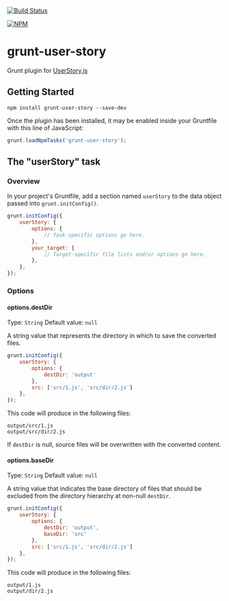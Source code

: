 [![Build Status](https://travis-ci.org/piumosso/grunt-user-story.png?branch=master)](https://travis-ci.org/piumosso/grunt-user-story)

[![NPM](https://nodei.co/npm/grunt-user-story.png)](https://nodei.co/npm/grunt-user-story/)

# grunt-user-story

Grunt plugin for [UserStory.js](https://github.com/piumosso/UserStory)

## Getting Started

```shell
npm install grunt-user-story --save-dev
```

Once the plugin has been installed, it may be enabled inside your Gruntfile with this line of JavaScript:

```js
grunt.loadNpmTasks('grunt-user-story');
```

## The "userStory" task

### Overview
In your project's Gruntfile, add a section named `userStory` to the data object passed into `grunt.initConfig()`.

```js
grunt.initConfig({
    userStory: {
        options: {
            // Task-specific options go here.
        },
        your_target: {
            // Target-specific file lists and/or options go here.
        },
    },
});
```

### Options

#### options.destDir
Type: `String`
Default value: `null`

A string value that represents the directory in which to save the converted files.
```js
grunt.initConfig({
    userStory: {
        options: {
            destDir: 'output'
        },
        src: ['src/1.js', 'src/dir/2.js']
    },
});
```
This code will produce in the following files:
```
output/src/1.js
output/src/dir/2.js
```

If `destDir` is null, source files will be overwritten with the converted content.

#### options.baseDir
Type: `String`
Default value: `null`

A string value that indicates the base directory of files that should be excluded from the directory hierarchy at non-null `destDir`.
```js
grunt.initConfig({
    userStory: {
        options: {
            destDir: 'output',
            baseDir: 'src'
        },
        src: ['src/1.js', 'src/dir/2.js']
    },
});
```
This code will produce in the following files:
```
output/1.js
output/dir/2.js
```
